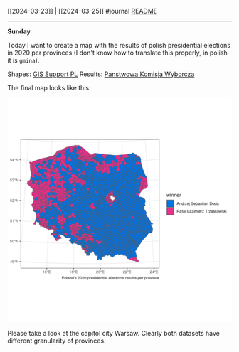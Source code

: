 [[2024-03-23]] | [[2024-03-25]]
#journal [README](../../README.md)

---
**Sunday**

Today I want to create a map with the results of polish presidential elections in 2020 per provinces (I don't know how to translate this properly, in polish it is `gmina`).

Shapes: [GIS Support PL](../GIS%20Support%20PL.md)
Results: [Panstwowa Komisja Wyborcza](../Panstwowa%20Komisja%20Wyborcza.md)

The final map looks like this:

![07-Poland-elections-result-per-provinces](../../output/07-Poland-elections-result-per-provinces.png)

Please take a look at the capitol city Warsaw. Clearly both datasets have different granularity of provinces. 